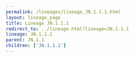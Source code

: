 ```yaml
---
permalink: /lineages/lineage_JN.1.1.1.html
layout: lineage_page
title: Lineage JN.1.1.1
redirect_to: ../lineage.html?lineage=JN.1.1.1
lineage: JN.1.1.1
parent: JN.1.1
children: ['JN.1.1.1']
---
```

